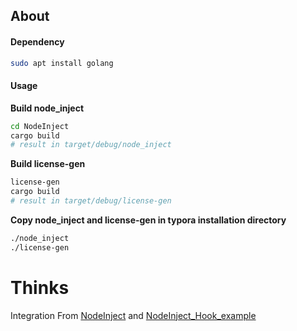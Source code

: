 ## About

#### Dependency

```sh
sudo apt install golang
```

#### Usage

**Build node_inject**

```sh
cd NodeInject
cargo build
# result in target/debug/node_inject
```

**Build license-gen**

```sh
license-gen
cargo build
# result in target/debug/license-gen
```

**Copy  node_inject and license-gen in typora installation directory**

```sh
./node_inject
./license-gen
```

# Thinks

Integration  From [NodeInject](https://github.com/DiamondHunters/NodeInject.git)  and [NodeInject_Hook_example](https://github.com/DiamondHunters/NodeInject_Hook_example.git)

